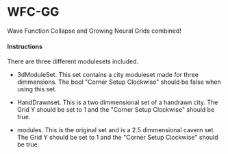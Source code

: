 # WFC-GG
Wave Function Collapse and Growing Neural Grids combined!





#### Instructions
There are three different modulesets included.
- 3dModuleSet. This set contains a city moduleset made for three dimmensions. The bool "Corner Setup Clockwise" should be false when using this set.

- HandDrawnset. This is a two dimmensional set of a handrawn city. The Grid Y should be set to 1 and the "Corner Setup Clockwise" should be true.

- modules. This is the original set and is a 2.5 dimmensional cavern set. The Grid Y should be set to 1 and the "Corner Setup Clockwise" should be true.
